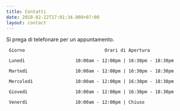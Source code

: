 ```yaml
---
title: Contatti
date: 2018-02-22T17:01:34.000+07:00
layout: contact 
---
```


Si prega di telefonare per un appuntamento. 

     Giorno                              Orari di Apertura 
     
     Lunedì                   10:00am - 12:00pm | 16:30pm - 18:30pm     
    
     Martedì                  10:00am - 12:00pm | 16:30pm - 18:30pm      
    
     Mercoledì                10:00am - 12:00pm | 16:30pm - 18:30pm      
    
     Giovedì                  10:00am - 12:00pm | 16:30pm - 18:30pm      
    
     Venerdì                  10:00am - 12:00pm | Chiuso                               
